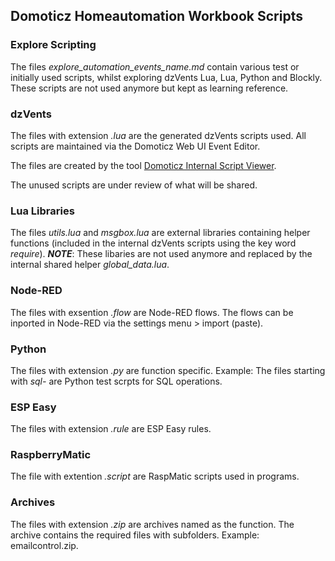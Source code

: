 ## Domoticz Homeautomation Workbook Scripts

### Explore Scripting
The files _explore_automation_events_name.md_ contain various test or initially used scripts, whilst exploring dzVents Lua, Lua, Python and Blockly.
These scripts are not used anymore but kept as learning reference.

### dzVents
The files with extension _.lua_ are the generated dzVents scripts used. All scripts are maintained via the Domoticz Web UI Event Editor.

The files are created by the tool [Domoticz Internal Script Viewer](https://github.com/rwbl/domoticz-internal-script-viewer).

The unused scripts are under review of what will be shared.

### Lua Libraries
The files _utils.lua_ and _msgbox.lua_ are external libraries containing helper functions (included in the internal dzVents scripts using the key word _require_).
***NOTE***: These libaries are not used anymore and replaced by the internal shared helper _global_data.lua_.

### Node-RED
The files with exsention _.flow_ are Node-RED flows.
The flows can be inported in Node-RED via the settings menu > import (paste).

### Python
The files with extension _.py_ are function specific. 
Example: The files starting with _sql-_ are Python test scrpts for SQL operations.

### ESP Easy
The files with extension _.rule_ are ESP Easy rules.

### RaspberryMatic
The file with extention _.script_ are RaspMatic scripts used in programs.

### Archives
The files with extension _.zip_ are archives named as the function.
The archive contains the required files with subfolders.
Example: emailcontrol.zip.

